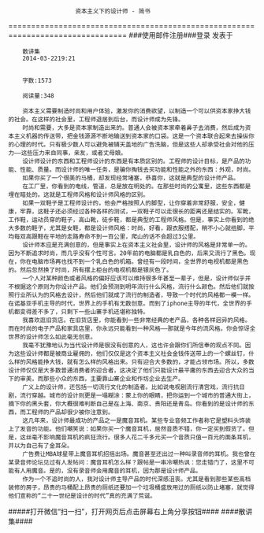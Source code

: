                        资本主义下的设计师 - 简书
================================================================================
###使用邮件注册###登录        发表于


        
        散讲集
        2014-03-2219:21


        字数:1573

        阅读量:348

        资本主义需要制造时尚和用户体验，激发你的消费欲望，以制造一个可以供资本家挣大钱的社会。在这样的社会里，工程师退居到后台，而设计师成为先锋。
        时尚和需要，大多是资本家制造出来的。普通人会被资本家牵着鼻子去消费，然后成为资本主义机器的传送带，把金钱源源不断地输送到资本家的口袋。这是一个资本联合起来去操纵你的心理的时代。只有极少数人可以避免被铺天盖地的广告洗脑，但是这些人却承受社会对他的压力——这些压力来自同事，亲友，或者丈母娘。
        设计师设计的东西和工程师设计的东西是有本质区别的。工程师的设计目标，是产品的功能、性能、质量。而设计师的唯一任务，是骗你掏钱去买功能和性能之外的东西：外观，时尚。
        如果你买了一个很美的马桶，却发现经常堵塞，恭喜你，这就是典型的设计师产品。
        在工厂里，你看到的电线，管道，总是放在明处的。在那些时尚的公寓里，这些东西都是埋在暗处的。这就是工程师风格和设计师风格的区别。
        如果一双鞋子是工程师设计的，他会严格按照人的脚型，让你穿着非常舒服，安全，健康，牢靠，这鞋子还必须经过各种各样的测试，一双鞋子可以走很长的距离还是结实的。军靴，工作鞋，运动员穿的鞋子，高山靴，徒步鞋，都是典型的工程师风格。但是，事实上你看到的绝大多数的鞋子，尤其是女鞋，都是设计师风格：时尚，好看，跟衣服搭配，稍不小心就扭脚，平均每双高跟鞋在平地的走路寿命不到一百公里，爬山的话不会超过3公里。
        设计师本应是充满创意的，但是事实上在资本主义社会里，设计师的风格是非常单一的。因为不断追求时尚，而几乎没有个性可言。20年前的电脑都是乳白色的，后来又流行了黑色。现在，你在电脑市场再也找不到一个乳白色的机箱。曾经有一段时间，全世界的电视机都是黑色的。然后忽然换了时尚，所有摆上柜台的电视机都是银灰色了。
        一个人对某种颜色或者风格的偏好应该可以维持很多年甚至一辈子，但是，设计师似乎并不根据这个原则为你设计产品。他们会预测到明年流行什么风格，流行什么颜色。然后他们就按照行业所认为的风格去设计，然后他们就成了流行的制造者，导致一个时代的风格都一模一样。在诺基亚手机主导的时代，世界上的手机有无数创意。而到了iphone主导的年代，全世界的手机都变得差不多了，只剩下一些山寨手机还堪称独特。
        我喜欢逛旧货店。在旧货店里，你能看到一些非常经典的老产品，各种各样迥异的风格。而在时尚的电子产品和家具店里，你永远只能看到一种风格——那就是今年的流风格。你会惊讶全世界的设计师怎么如此毫无创意。
        我毫不犹豫地认为当代设计师是很没有创意的人，这也许会跟你们所信奉的观点不同。因为这些设计师都是被商业雇佣的，他们仅仅是这个资本主义社会金钱传送带上的一个螺丝钉，什么样的风格能挣大钱，就有怎么样的风格出来。只有迎合大多数的，才能占领市场。所以，多数设计师仅仅是大多数普通消费者的迎合者，这决定了他们只能设计最平庸的东西去迎合大众的当下的审美，而那些小众的东西，主要靠山寨企业和作坊企业去生产。
        广义上的设计师，还包括一切流行文化的制造者。比如说电视剧流行清宫戏，流行抗日剧，流行穿越。城市的设计则更是一塌糊涂：蒙上你的眼睛，把你运到一个城市的普通大街上，摘下你的黑头套，你大概很难判断自己是在上海、南京、贵阳还是青岛。你看到的是设计师的东西，而工程师的产品却很少被你注意到。
        这几年来，设计师最成功的产品之一是魔音耳机。某些专业音频工作者称它是塑料头饰装上了发音的功能。他们嘲笑说：如果你买一个魔音耳机，居然音质不错，你一定买到假货了。但是，这丝毫不影响魔音耳机的疯狂流行。很多人花二千多元买一个音质只值一百元的面条耳机，并以为自己有了金耳朵。
        广告费让MBA球星带上魔音耳机招摇出场。魔音甚至还出过一种叫录音师的耳机。我也曾在某录音师论坛见过有人发帖问：魔音耳机怎么样？跟帖是一串冷嘲热讽：您走错门了，这里不可能有人用魔音。是的，没有录音师会用魔音的耳机，因为那是设计师产品。
        作为一个不追时尚的人，我对设计师主导产品的时代深感沮丧。尤其是看到那些某些高档装修的房子，昂贵的马桶配上昂贵的厕纸还要加一个垃圾桶盛放用过的厕纸以防止堵塞，就觉得他们宣称的“二十一世纪是设计的时代”真的充满了荒诞。
#####打开微信“扫一扫”，打开网页后点击屏幕右上角分享按钮####
        ####散讲集####
      